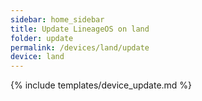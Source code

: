 ```yaml
---
sidebar: home_sidebar
title: Update LineageOS on land
folder: update
permalink: /devices/land/update
device: land
---
```

{% include templates/device_update.md %}
